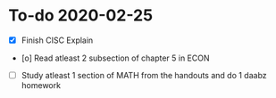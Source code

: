 # To-do 2020-02-25

- [X] Finish CISC Explain
- [o] Read atleast 2 subsection of chapter 5 in ECON
- [ ] Study atleast 1 section of MATH from the handouts and do 1 daabz homework
